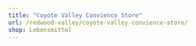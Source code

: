 ```yaml
---
title: "Coyote Valley Convience Store"
url: /redwood-valley/coyote-valley-convience-store/
shop: Lebensmittel
---
```

